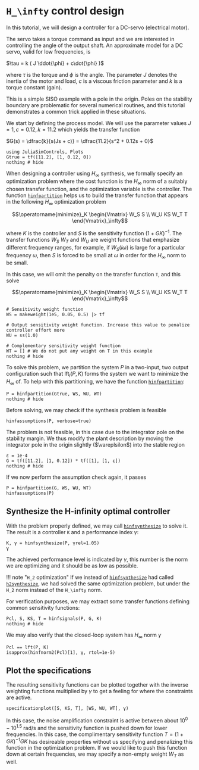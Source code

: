 # ``H_\infty`` control design

In this tutorial, we will design a controller for a DC-servo (electrical motor).

The servo takes a torque command as input and we are interested in controlling the angle of the output shaft. An approximate model for a DC servo, valid for low frequencies, is

$\tau = k ( J \ddot{\phi} + c\dot{\phi} )$

where $\tau$ is the torque and $\phi$ is the angle. The parameter $J$ denotes the inertia of the motor and load, $c$ is a viscous friction parameter and $k$ is a torque constant (gain). 

This is a simple SISO example with a pole in the origin. Poles on the stability boundary are problematic for several numerical routines, and this tutorial demonstrates a common trick applied in these situations. 

We start by defining the process model. We will use the parameter values $J=1, c=0.12, k=11.2$ which yields the transfer function

$G(s) = \dfrac{k}{s(Js + c)} = \dfrac{11.2}{s^2 + 0.12s + 0}$

```@example hinfdesign
using JuliaSimControls, Plots
Gtrue = tf([11.2], [1, 0.12, 0])
nothing # hide
```

When designing a controller using $H_\infty$ synthesis, we formally specify an optimization problem where the cost function is the $H_\infty$ norm of a suitably chosen transfer function, and the optimization variable is the controller. The function [`hinfpartition`](@ref) helps us to build the transfer function that appears in the following $H_\infty$ optimization problem

```math
\operatorname{minimize}_K \begin{Vmatrix}
W_S S \\
W_U KS
W_T T
\end{Vmatrix}_\infty
```


where $K$ is the controller and $S$ is the sensitivity function $(1+GK)^{-1}$. The transfer functions $W_S$ $W_T$ and $W_U$ are weight functions that emphasize different frequency ranges, for example, if $W_S(i\omega)$ is large for a particular frequency $\omega$, then $S$ is forced to be small at $\omega$ in order for the $H_\infty$ norm to be small. 

In this case, we will omit the penalty on the transfer function ``T``, and this solve
```math
\operatorname{minimize}_K \begin{Vmatrix}
W_S S \\
W_U KS
W_T T
\end{Vmatrix}_\infty
```

```@example hinfdesign
# Sensitivity weight function
WS = makeweight(1e5, 0.05, 0.5) |> tf

# Output sensitivity weight function. Increase this value to penalize controller effort more
WU = ss(1.0)

# Complementary sensitivity weight function
WT = [] # We do not put any weight on T in this example
nothing # hide
```

To solve this problem, we partition the system $P$ in a two-input, two output configuration such that 
$\operatorname{lft}_{l}(P,K)$ forms the system we want to minimize the $H_\infty$ of. To help with this partitioning, we have the function [`hinfpartition`](@ref):
```@example hinfdesign
P = hinfpartition(Gtrue, WS, WU, WT)
nothing # hide
```

Before solving, we may check if the synthesis problem is feasible
```@example hinfdesign
hinfassumptions(P, verbose=true)
```
The problem is not feasible, in this case due to the integrator pole on the stability margin. We thus modify the plant description by moving the integrator pole in the origin slightly ($\vareplsilon$) into the stable region

```@example hinfdesign
ε = 1e-4
G = tf([11.2], [1, 0.12]) * tf([1], [1, ε])
nothing # hide
```
If we now perform the assumption check again, it passes
```@example hinfdesign
P = hinfpartition(G, WS, WU, WT)
hinfassumptions(P)
```

## Synthesize the H-infinity optimal controller
With the problem properly defined, we may call [`hinfsynthesize`](@ref) to solve it. The result is a controller `K` and a performance index $\gamma$:
```@example hinfdesign
K, γ = hinfsynthesize(P, γrel=1.05)
γ
```
The achieved performance level is indicated by $\gamma$, this number is the norm we are optimizing and it should be as low as possible.

!!! note "``H_2`` optimization"
    If we instead of [`hinfsynthesize`](@ref) had called [`h2synthesize`](@ref), we had solved the same optimization problem, but under the ``H_2`` norm instead of the ``H_\infty`` norm.

For verification purposes, we may extract some transfer functions defining common sensitivity functions:
```@example hinfdesign
Pcl, S, KS, T = hinfsignals(P, G, K)
nothing # hide
```
We may also verify that the closed-loop system has $H_\infty$ norm $\gamma$
```@example hinfdesign
Pcl == lft(P, K)
isapprox(hinfnorm2(Pcl)[1], γ, rtol=1e-5)
```

## Plot the specifications
The resulting sensitivity functions can be plotted together with the inverse weighting functions multiplied by $\gamma$ to get a feeling for where the constraints are active. 
```@example hinfdesign
specificationplot([S, KS, T], [WS, WU, WT], γ)
```
In this case, the noise amplification constraint is active between about $10^0 - 10^{1.5}$ rad/s and the sensitivity function is pushed down for lower frequencies. In this case, the complimentary sensitivity function $T = (1+GK)^{-1}GK$ has desireable properties without us specifying and penalizing this function in the optimization problem. If we would like to push this function down at certain frequencies, we may specify a non-empty weight $W_T$ as well.
